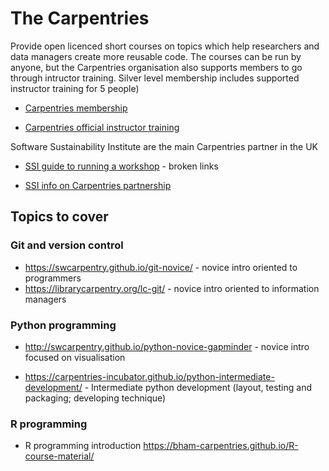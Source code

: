 # The Carpentries

Provide open licenced short courses on topics which help researchers and data managers create more reusable code. The courses can be run by anyone, but the Carpentries organisation also supports members to go through intructor training. Silver level membership includes supported instructor training for 5 people)

* [Carpentries membership](https://carpentries.org/membership/)

* [Carpentries official instructor training](https://carpentries.github.io/instructor-training/)

Software Sustainability Institute are the main Carpentries partner in the UK

* [SSI guide to running a workshop](https://www.software.ac.uk/guide/how-run-software-or-data-carpentry-workshop) - broken links

* [SSI info on Carpentries partnership](https://www.software.ac.uk/our-training-services/our-partnership-carpentries)


## Topics to cover

### Git and version control
* https://swcarpentry.github.io/git-novice/ - novice intro oriented to programmers
* https://librarycarpentry.org/lc-git/ - novice intro oriented to information managers

### Python programming

* http://swcarpentry.github.io/python-novice-gapminder - novice intro focused on visualisation

* https://carpentries-incubator.github.io/python-intermediate-development/ - Intermediate python development (layout, testing and packaging; developing technique)

### R programming

* R programming introduction https://bham-carpentries.github.io/R-course-material/
